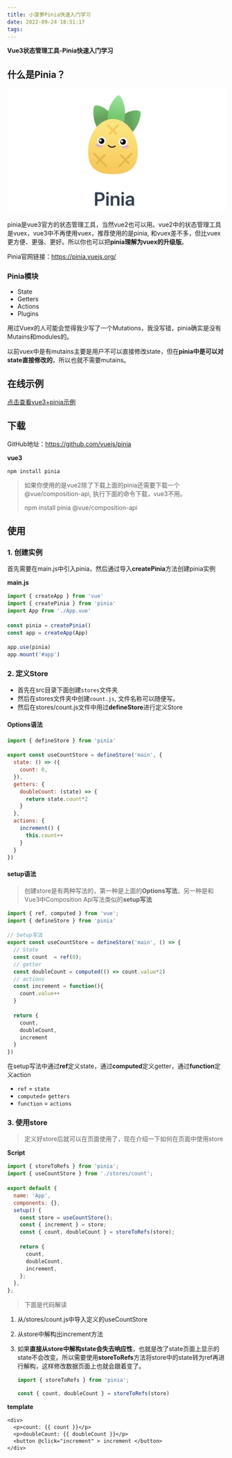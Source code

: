 ```yaml
---
title: 小菠萝Pinia快速入门学习
date: 2022-09-24 18:51:17
tags:
---
```


**Vue3状态管理工具-Pinia快速入门学习**

## 什么是Pinia？

![pinia](img/pinia.png)

pinia是vue3官方的状态管理工具，当然vue2也可以用。vue2中的状态管理工具是vuex，vue3中不再使用vuex，推荐使用的是pinia, 和vuex差不多，但比vuex更方便、更强、更好。所以你也可以把**pinia理解为vuex的升级版**。

Pinia官网链接：https://pinia.vuejs.org/

### Pinia模块

* State
* Getters
* Actions
* Plugins

用过Vuex的人可能会觉得我少写了一个Mutations，我没写错，pinia确实是没有Mutains和modules的。

以前vuex中是有mutains主要是用户不可以直接修改state，但在**pinia中是可以对state直接修改的**，所以也就不需要mutains。

## 在线示例

[点击查看vue3+pinia示例](https://stackblitz.com/edit/vue-pinia?embed=1&file=src/App.vue)

## 下载

GitHub地址：https://github.com/vuejs/pinia

**vue3**

```
npm install pinia
```

> 如果你使用的是vue2除了下载上面的pinia还需要下载一个@vue/composition-api, 执行下面的命令下载，vue3不用。
>
> npm install pinia @vue/composition-api

## 使用

### 1. 创建实例

首先需要在main.js中引入pinia，然后通过导入**createPinia**方法创建pinia实例

**main.js**

```javascript
import { createApp } from 'vue'
import { createPinia } from 'pinia'
import App from './App.vue'

const pinia = createPinia()
const app = createApp(App)

app.use(pinia)
app.mount('#app')
```

### 2. 定义Store

* 首先在src目录下面创建`stores`文件夹
* 然后在stores文件夹中创建`count.js`, 文件名称可以随便写。
* 然后在stores/count.js文件中用过**defineStore**进行定义Store

#### Options语法

```javascript
import { defineStore } from 'pinia'

export const useCountStore = defineStore('main', {
  state: () => ({
    count: 0,
  }),
  getters: {
    doubleCount: (state) => {
      return state.count*2
    }
  },
  actions: {
    increment() {
      this.count++
    }
  }
})
```

#### setup语法

> 创建store是有两种写法的，第一种是上面的**Options写法**，另一种是和Vue3中Composition Api写法类似的**setup写法**

```javascript
import { ref, computed } from 'vue';
import { defineStore } from 'pinia'

// Setup写法
export const useCountStore = defineStore('main', () => {
  // State
  const count  = ref(0);
  // getter
  const doubleCount = computed(() => count.value*2)
  // actions
  const increment = function(){
    count.value++
  }

  return {
    count,
    doubleCount,
    increment
  }
})
```

在setup写法中通过**ref**定义state，通过**computed**定义getter，通过**function**定义action

* `ref` = `state`
* `computed`= `getters`
* `function` = `actions`

### 3. 使用store

> 定义好store后就可以在页面使用了，现在介绍一下如何在页面中使用store

**Script**

```javascript
import { storeToRefs } from 'pinia';
import { useCountStore } from './stores/count';

export default {
  name: 'App',
  components: {},
  setup() {
    const store = useCountStore();
    const { increment } = store;
    const { count, doubleCount } = storeToRefs(store);

    return {
      count,
      doubleCount,
      increment,
    };
  },
};
```

> 下面是代码解读

1. 从/stores/count.js中导入定义的useCountStore

2. 从store中解构出increment方法

3. 如果**直接从store中解构state会失去响应性**，也就是改了state页面上显示的state不会改变。所以需要使用**storeToRefs**方法将store中的state转为ref再进行解构，这样修改数据页面上也就会跟着变了。

   ```javascript
   import { storeToRefs } from 'pinia';
   ```

   ```javascript
   const { count, doubleCount } = storeToRefs(store)
   ```

**template**

```vue
<div>
  <p>count: {{ count }}</p>
  <p>doubleCount: {{ doubleCount }}</p>
  <button @click="increment" > increment </button>
</div>
```


